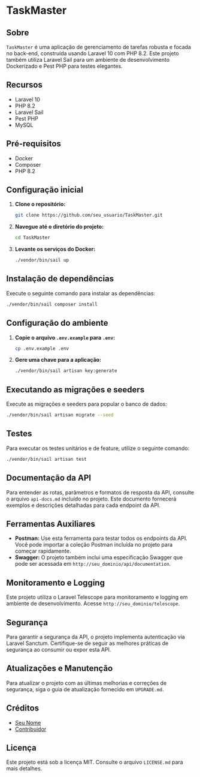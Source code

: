 # TaskMaster

## Sobre

`TaskMaster` é uma aplicação de gerenciamento de tarefas robusta e focada no back-end, construída usando Laravel 10 com PHP 8.2. Este projeto também utiliza Laravel Sail para um ambiente de desenvolvimento Dockerizado e Pest PHP para testes elegantes.

## Recursos

- Laravel 10
- PHP 8.2
- Laravel Sail
- Pest PHP
- MySQL

## Pré-requisitos

- Docker
- Composer
- PHP 8.2

## Configuração inicial

1. **Clone o repositório:**
    ```bash
    git clone https://github.com/seu_usuario/TaskMaster.git
    ```

2. **Navegue até o diretório do projeto:**
    ```bash
    cd TaskMaster
    ```

3. **Levante os serviços do Docker:**
    ```bash
    ./vendor/bin/sail up
    ```

## Instalação de dependências

Execute o seguinte comando para instalar as dependências:
```bash
./vendor/bin/sail composer install
```

## Configuração do ambiente

1. **Copie o arquivo `.env.example` para `.env`:**
    ```bash
    cp .env.example .env
    ```

2. **Gere uma chave para a aplicação:**
    ```bash
    ./vendor/bin/sail artisan key:generate
    ```

## Executando as migrações e seeders

Execute as migrações e seeders para popular o banco de dados:
```bash
./vendor/bin/sail artisan migrate --seed
```

## Testes

Para executar os testes unitários e de feature, utilize o seguinte comando:
```bash
./vendor/bin/sail artisan test
```
## Documentação da API

Para entender as rotas, parâmetros e formatos de resposta da API, consulte o arquivo `api-docs.md` incluído no projeto. Este documento fornecerá exemplos e descrições detalhadas para cada endpoint da API.

## Ferramentas Auxiliares

- **Postman:** Use esta ferramenta para testar todos os endpoints da API. Você pode importar a coleção Postman incluída no projeto para começar rapidamente.
- **Swagger:** O projeto também inclui uma especificação Swagger que pode ser acessada em `http://seu_dominio/api/documentation`.

## Monitoramento e Logging

Este projeto utiliza o Laravel Telescope para monitoramento e logging em ambiente de desenvolvimento. Acesse `http://seu_dominio/telescope`.

## Segurança

Para garantir a segurança da API, o projeto implementa autenticação via Laravel Sanctum. Certifique-se de seguir as melhores práticas de segurança ao consumir ou expor esta API.

## Atualizações e Manutenção

Para atualizar o projeto com as últimas melhorias e correções de segurança, siga o guia de atualização fornecido em `UPGRADE.md`.

## Créditos

- [Seu Nome](https://github.com/seu_usuario)
- [Contribuidor](https://github.com/contribuidor)

## Licença

Este projeto está sob a licença MIT. Consulte o arquivo `LICENSE.md` para mais detalhes.
